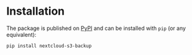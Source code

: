 # Installation

The package is published on [PyPI](https://pypi.org/project/nextcloud-s3-backup/) and can be installed with `pip` (or any equivalent):

```bash
pip install nextcloud-s3-backup
```
